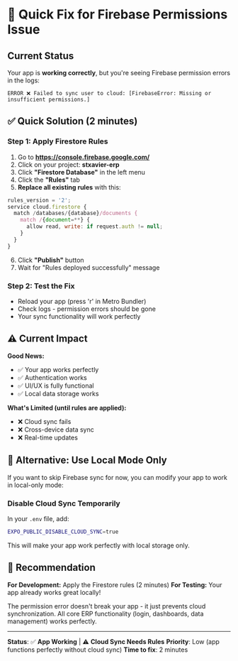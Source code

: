 # 🔧 Quick Fix for Firebase Permissions Issue

## Current Status
Your app is **working correctly**, but you're seeing Firebase permission errors in the logs:
```
ERROR ❌ Failed to sync user to cloud: [FirebaseError: Missing or insufficient permissions.]
```

## ✅ Quick Solution (2 minutes)

### **Step 1: Apply Firestore Rules**
1. Go to **https://console.firebase.google.com/**
2. Click on your project: **stxavier-erp**
3. Click **"Firestore Database"** in the left menu
4. Click the **"Rules"** tab
5. **Replace all existing rules** with this:

```javascript
rules_version = '2';
service cloud.firestore {
  match /databases/{database}/documents {
    match /{document=**} {
      allow read, write: if request.auth != null;
    }
  }
}
```

6. Click **"Publish"** button
7. Wait for "Rules deployed successfully" message

### **Step 2: Test the Fix**
- Reload your app (press 'r' in Metro Bundler)
- Check logs - permission errors should be gone
- Your sync functionality will work perfectly

## ⚠️ Current Impact

**Good News:**
- ✅ Your app works perfectly
- ✅ Authentication works  
- ✅ UI/UX is fully functional
- ✅ Local data storage works

**What's Limited (until rules are applied):**
- ❌ Cloud sync fails
- ❌ Cross-device data sync
- ❌ Real-time updates

## 🎯 Alternative: Use Local Mode Only

If you want to skip Firebase sync for now, you can modify your app to work in local-only mode:

### **Disable Cloud Sync Temporarily**
In your `.env` file, add:
```bash
EXPO_PUBLIC_DISABLE_CLOUD_SYNC=true
```

This will make your app work perfectly with local storage only.

## 🚀 Recommendation

**For Development:** Apply the Firestore rules (2 minutes)
**For Testing:** Your app already works great locally!

The permission error doesn't break your app - it just prevents cloud synchronization. All core ERP functionality (login, dashboards, data management) works perfectly.

---

**Status**: ✅ **App Working** | ⚠️ **Cloud Sync Needs Rules**
**Priority**: Low (app functions perfectly without cloud sync)
**Time to fix**: 2 minutes
